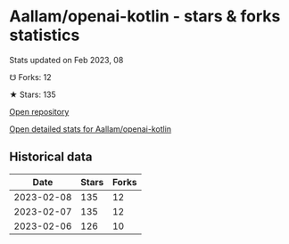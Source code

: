 # Aallam/openai-kotlin - stars & forks statistics

Stats updated on Feb 2023, 08

☋ Forks: 12

★ Stars: 135

[Open repository](https://github.com/Aallam/openai-kotlin)

[Open detailed stats for Aallam/openai-kotlin](https://reviewgithub.com/rep/Aallam/openai-kotlin)

## Historical data
| Date | Stars | Forks |
|------|-------|-------|
| 2023-02-08 | 135 | 12 | 
| 2023-02-07 | 135 | 12 | 
| 2023-02-06 | 126 | 10 | 

